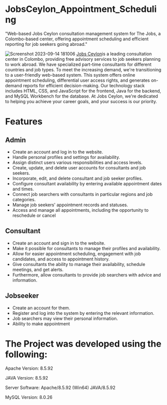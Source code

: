 # JobsCeylon_Appointment_Scheduling
"Web-based Jobs Ceylon consultation management system for The Jobs, a Colombo-based center, offering appointment scheduling and efficient reporting for job seekers going abroad."

![Screenshot 2023-09-14 181006](https://github.com/judeshalon/JobsCeylon_Appointment_Scheduling/assets/127333315/4094bc66-e8c9-499d-9d55-bf424147b9da)
[Jobs Ceylon](https://github.com/judeshalon/JobsCeylon_Appointment_Scheduling/tree/master)is a leading consultation center in Colombo, providing free advisory services to job seekers planning to work abroad. We have specialized part-time consultants for different countries and job types. To meet the increasing demand, we're transitioning to a user-friendly web-based system. This system offers online appointment scheduling, differential user access rights, and generates on-demand reports for efficient decision-making. Our technology stack includes HTML, CSS, and JavaScript for the frontend, Java for the backend, and MySQL Workbench for the database. At Jobs Ceylon, we're dedicated to helping you achieve your career goals, and your success is our priority.

# Features
## Admin
* Create an account and log in to the website.
* Handle personal profiles and settings for availability.
* Assign distinct users various responsibilities and access levels.
* Create, update, and delete user accounts for consultants and job seekers.
* Incorporate, edit, and delete consultant and job seeker profiles.
* Configure consultant availability by entering available appointment dates and times.
* Connect job searchers with consultants in particular regions and job categories.
* Manage job seekers' appointment records and statuses.
* Access and manage all appointments, including the opportunity to reschedule or cancel

## Consultant
* Create an account and sign in to the website.
* Make it possible for consultants to manage their profiles and availability.
* Allow for easier appointment scheduling, engagement with job candidates, and access to appointment history.
* Give consultants the ability to manage their availability, schedule meetings, and get alerts.
* Furthermore, allow consultants to provide job searchers with advice and information.

## Jobseeker
* Create an account for them.
* Register and log into the system by entering the relevant information.
* Job searchers may view their personal information.
* Ability to make appointment

# The Project was developed using the following:
Apache Version: 8.5.92

JAVA Version: 8.5.92

Server Software: Apache/8.5.92 (Win64) JAVA/8.5.92

MySQL Version: 8.0.26
